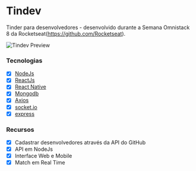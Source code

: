 # Tindev
Tinder para desenvolvedores - desenvolvido durante a Semana Omnistack 8 da Rocketseat(https://github.com/Rocketseat).

![Tindev Preview](https://i.imgur.com/ZJaQ7jr.gif)

### Tecnologias
- [x] [NodeJs](https://nodejs.org/en/)
- [x] [ReactJs](https://github.com/reactjs/reactjs.org)
- [x] [React Native](https://github.com/facebook/react-native)
- [x] [Mongodb](https://www.mongodb.com/)
- [x] [Axios](https://github.com/axios/axios)
- [x] [socket.io](https://github.com/socketio/socket.io)
- [x] [express](https://github.com/expressjs/express)

### Recursos
- [x] Cadastrar desenvolvedores através da API do GitHub
- [x] API em NodeJs
- [x] Interface Web e Mobile
- [x] Match em Real Time
